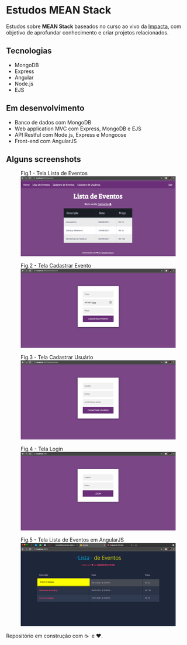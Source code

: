 # Estudos MEAN Stack

Estudos sobre **MEAN Stack** baseados no curso ao vivo da [Impacta](https://impacta.com.br), com objetivo de aprofundar conhecimento e criar projetos relacionados.

## Tecnologias

- MongoDB
- Express
- Angular
- Node.js
- EJS

## Em desenvolvimento

- Banco de dados com MongoDB
- Web application MVC com Express, MongoDB e EJS
- API Restful com Node.js, Express e Mongoose
- Front-end com AngularJS

## Alguns screenshots

<figure>
<figcaption>Fig.1 - Tela Lista de Eventos</figcaption>
    <img src="https://github.com/samantafluture/mean-stack-studies/blob/main/05-mongodb/nodeEventos/public/images/tela-eventos-atual.png?raw=true">
</figure>

<figure>
    <figcaption>Fig.2 - Tela Cadastrar Evento</figcaption>
    <img src="https://github.com/samantafluture/mean-stack-studies/blob/main/05-mongodb/nodeEventos/public/images/tela-cadastra-evento.png?raw=true">
</figure>

<figure>
    <figcaption>Fig.3 - Tela Cadastrar Usuário</figcaption>
    <img src="https://github.com/samantafluture/mean-stack-studies/blob/main/05-mongodb/nodeEventos/public/images/tela-cadastra-usuario.png?raw=true">
</figure>

<figure>
    <figcaption>Fig.4 - Tela Login</figcaption>
    <img src="https://github.com/samantafluture/mean-stack-studies/blob/main/05-mongodb/nodeEventos/public/images/tela-login.png?raw=true">
</figure>

<figure>
    <figcaption>Fig.5 - Tela Lista de Eventos em AngularJS</figcaption>
    <img src="https://github.com/samantafluture/mean-stack-studies/blob/main/09-angularjs-conceitos/angularJS/public/images/screenshot-1.png?raw=true">
</figure>

Repositório em construção com :coffee: &nbsp;e :heart:.
